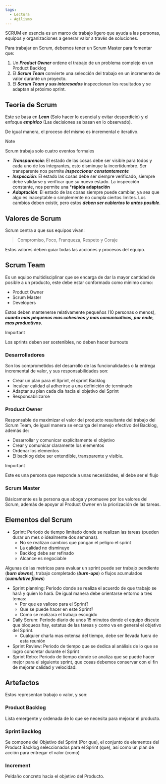 ```yaml
---
tags:
  - Lectura
  - Agilismo
---
```


SCRUM en esencia es un marco de trabajo ligero que ayuda a las personas, equipos y organizaciones a generar valor a través de soluciones.

Para trabajar en Scrum, debemos tener un Scrum Master para fomentar que:

1. Un ***Product Owner*** ordene el trabajo de un problema complejo en un Product Backlog
2. El ***Scrum Team*** convierte una selección del trabajo en un incremento de valor durante un proyecto.
3. El ***Scrum Team*** ***y sus interesados*** inspeccionan los resultados y se adaptan al próximo sprint.

## Teoría de Scrum
Este se basa en ***Lean*** (Solo hacer lo esencial y evitar desperdicio) y el enfoque ***empírico*** (Las decisiones se basan en lo observado).

De igual manera, el proceso del mismo es incremental e iterativo.

>[!NOTE]
> Scrum trabaja solo cuatro eventos formales

- ***Transparencia***: El estado de las cosas debe ser visible para todos y cada uno de los integrantes, esto disminuye la incertidumbre. Ser transparente nos permite ***inspeccionar constantemente***
- ***Inspección***: El estado las cosas debe ser siempre verificado, siempre debe validarse y verificar que su nuevo estado. La inspección constante, nos permite una ***rápida adaptación**
- ***Adaptación***: El estado de las cosas siempre puede cambiar, ya sea que algo es inaceptable o simplemente no cumpla ciertos limites. Los cambios deben existir, pero estos ***deben ser cubiertos lo antes posible***.

## Valores de Scrum
Scrum centra a que sus equipos vivan:

> Compromiso, Foco, Franqueza, Respeto y Coraje

Estos valores deben guiar todas las acciones y procesos del equipo.

## Scrum Team
Es un equipo multidisciplinar que se encarga de dar la mayor cantidad de posible a un producto, este debe estar conformado como mínimo como:

- Product Owner
- Scrum Master
- Developers

Estos deben mantenerse relativamente pequeños (10 personas o menos), ***cuanto mas péquenos mas cohesivos y mas comunicativos, por ende, mas productivos.***

>[!IMPORTANT]
>Los sprints deben ser sostenibles, no deben hacer burnouts

### Desarrolladores
Son los comprometidos del desarrollo de las funcionalidades o la entrega incremental de valor, y sus responsabilidades son:

- Crear un plan para el Sprint, el sprint Backlog
- Inculcar calidad al adherirse a una definición de terminado
- Adaptar su plan cada día hacia el objetivo del Sprint
- Responsabilizarse

### Product Owner
Responsable de maximizar el valor del producto resultante del trabajo del Scrum Team, de igual manera se encarga del manejo efectivo del Backlog, además de:

- Desarrollar y comunicar explícitamente el objetivo
- Crear y comunicar claramente los elementos
- Ordenar los elementos 
- El backlog debe ser entendible, transparente y visible.

>[!IMPORTANT]
>Este es una persona que responde a unas necesidades, el debe ser el flujo

### Scrum Master
Básicamente es la persona que aboga y promueve por los valores del Scrum, además de apoyar al Product Owner en la priorización de las tareas.
## Elementos del Scrum
- Sprint: Periodo de tiempo limitado donde se realizan las tareas (pueden durar un mes o idealmente dos semanas). 
	- No se realizan cambios que pongan el peligro el sprint
	- La calidad no disminuye
	- Backlog debe ser refinado
	- Alcance es negociable

Algunas de las metricas para evaluar un sprint puede ser trabajo pendiente (***burn downs***), trabajo completado (***burn-ups***) o flujos acumulados (***cumulative flows***) 

- Sprint planning: Periodo donde se realiza el acuerdo de que trabajo se hará y quien lo hará. De igual manera debe orientarse entorno a tres temas:
	- Por que es valioso para el Sprint?
	- Que se puede hacer en este Sprint?
	- Como se realizara el trabajo escogido
- Daily Scrum: Periodo diario de unos 15 minutos donde el equipo discute que bloqueos hay, estatus de las tareas y como va en general el objetivo del Sprint.
	- Cualquier charla mas extensa del tiempo, debe ser llevada fuera de esta reunión
- Sprint Review: Periodo de tiempo que se dedica al análisis de lo que se logro concretar durante el Sprint
- Sprint Retro: Periodo de tiempo donde se analiza que se puede hacer mejor para el siguiente sprint, que cosas debemos conservar con el fin de mejorar calidad y velocidad.

## Artefactos
Estos representan trabajo o valor, y son:

### Product Backlog
Lista emergente y ordenada de lo que se necesita para mejorar el producto.

### Sprint Backlog
Se compone del Objetivo del Sprint (Por que), el conjunto de elementos del Product Backlog seleccionados para el Sprint (que), así como un plan de acción para entregar el valor (como)

### Increment
Peldaño concreto hacia el objetivo del Producto.